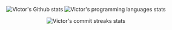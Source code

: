<p align="center">
        <img src="https://github-readme-stats.vercel.app/api?username=ahkohd&hide=contribs&theme=transparent" alt="Victor's Github stats" />
        <img src="https://github-readme-stats.vercel.app/api/top-langs/?username=ahkohd&layout=compact&theme=transparent&size_weight=0&count_weight=1" alt="Victor's programming languages stats" />
</p>

<p align="center">
    <img src="https://github-readme-streak-stats.herokuapp.com?user=ahkohd&hide_border=true" alt="Victor's commit streaks stats" />
</p>
